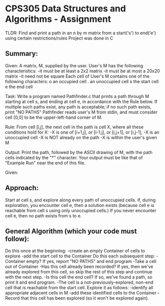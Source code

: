 # CPS305 Data Structures and Algorithms - Assignment

TLDR: Find and print a path in an n by m matrix from a start('s') to end('e') using certain restrictions/rules
      Project was done in C

Summary:
--------

Given: A matrix, M, supplied by the user.
       User's M has the following characteristics:
         -it must be at least a 2x2 matrix
         -it must be at most a 20x20 matrix
         -it need not be square
       Each cell of User's M contains one of the following characters:
         o  an occupied cell
         .  an unoccupied cell
         s  the start cell
         e  the end cell

Task:  Write a program named Pathfinder.c that prints a path through M starting 
       at cell s, and ending at cell e, in accordance with the Rule below. If 
       multiple such paths exist, any path is acceptable; if no such path exists, 
       print "NO PATHS"
       Pathfinder reads user's M from stdin, and must consider cell [0,0] to be 
       the upper-left-hand corner of M.

Rule:  From cell [i,j], the next cell in the path is cell X, where all 
       these conditions hold for X:
           -X is one of [i+1,j], or [i-1,j], or [i,j+1], or [i,j-1], 
	   -X is an unoccupied cell
           -X is NOT already on the path 
           -X is within the user's given M 

Output: Print the path, followed by the ASCII drawing of M, with the path 
       cells indicated by the "*" character. Your output must be like that 
       of "Example Run" near the end of this file.
       
Given:

Approach:
---------
Start at cell s, and explore along every path of unoccupied cells. 
If, during exploration, you encounter cell e, then a solution exists 
(because cell e is reachable from cell s using only unoccupied cells.) 
If you never encounter cell e, then no path exists from s to e.

General Algorithm (which your code must follow):
-----------------------------------------------
  Do this once at the beginning:
    -create an empty Container of cells to explore
    -add the start cell to the Container
  Do this each subsequent step:
    -Container empty? If yes, report "NO PATHS" and end program
    -Take a cell out of Container
    -Has this cell already been recorded? If yes, then we've already
     explored from this cell, so skip the rest of this step and
     continue with the next step.
    -Is this cell the end cell? If so, we've found a path, so
     print it and end program.
    -The cell is a not-previously-explored, non-end cell that is
     reachable from the start cell. Explore it as follows:
          -identify all appropriate adjacent cells in M
          -add these identified cells to the Container
    -Record that this cell has been explored (so it won't be explored
     again).
